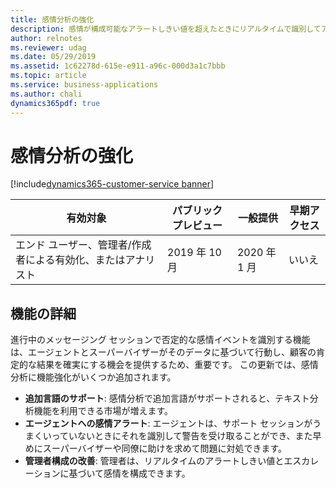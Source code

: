 ```yaml
---
title: 感情分析の強化
description: 感情が構成可能なアラートしきい値を超えたときにリアルタイムで識別してアラートを出します。 追加言語に対する感情分析のサポート。
author: relnotes
ms.reviewer: udag
ms.date: 05/29/2019
ms.assetid: 1c62278d-615e-e911-a96c-000d3a1c7bbb
ms.topic: article
ms.service: business-applications
ms.author: chali
dynamics365pdf: true
---
```

# <a name="sentiment-analysis-enhancement"></a>感情分析の強化
[!include[dynamics365-customer-service banner](../includes/dynamics365-customer-service.md)]

| 有効対象    |  パブリック プレビュー | 一般提供 | 早期アクセス |
| ---------- | ---------- |---------- |---------- |
|エンド ユーザー、管理者/作成者による有効化、またはアナリスト| 2019 年 10 月| 2020 年 1 月|いいえ |






## <a name="feature-details"></a>機能の詳細
<!--feature detail start -->
進行中のメッセージング セッションで否定的な感情イベントを識別する機能は、エージェントとスーパーバイザーがそのデータに基づいて行動し、顧客の肯定的な結果を確実にする機会を提供するため、重要です。 この更新では、感情分析に機能強化がいくつか追加されます。

- **追加言語のサポート**: 感情分析で追加言語がサポートされると、テキスト分析機能を利用できる市場が増えます。
- **エージェントへの感情アラート**: エージェントは、サポート セッションがうまくいっていないときにそれを識別して警告を受け取ることができ、また早めにスーパーバイザーや同僚に助けを求めて問題に対処できます。
- **管理者構成の改善**: 管理者は、リアルタイムのアラートしきい値とエスカレーションに基づいて感情を構成できます。

<!--feature detail end -->










